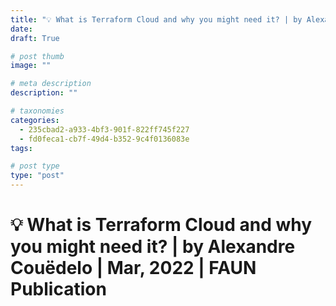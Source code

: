 ```yaml
---
title: "💡 What is Terraform Cloud and why you might need it? | by Alexandre Couëdelo | Mar, 2022 | FAUN Publication"
date: 
draft: True

# post thumb
image: ""

# meta description
description: ""

# taxonomies
categories:
  - 235cbad2-a933-4bf3-901f-822ff745f227
  - fd0feca1-cb7f-49d4-b352-9c4f0136083e
tags:

# post type
type: "post"
---
```


# 💡 What is Terraform Cloud and why you might need it? | by Alexandre Couëdelo | Mar, 2022 | FAUN Publication